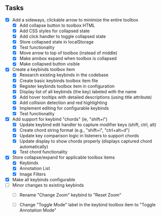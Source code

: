 ## Tasks
- [x] Add a sideways, clickable arrow to minimize the entire toolbox
  - [x] Add collapse button to toolbox HTML
  - [x] Add CSS styles for collapsed state
  - [x] Add click handler to toggle collapsed state
  - [x] Store collapsed state in localStorage
  - [x] Test functionality
  - [x] Move arrow to top of toolbox (instead of middle)
  - [x] Make annbox expand when toolbox is collapsed
  - [x] Make collapsed button visible
- [x] Create a keybinds toolbox item
  - [x] Research existing keybinds in the codebase
  - [x] Create basic keybinds toolbox item file
  - [x] Register keybinds toolbox item in configuration
  - [x] Display list of all keybinds (the key) labeled with the name
  - [x] Add hover tooltips with detailed descriptions (using title attribute)
  - [x] Add collision detection and red highlighting
  - [x] Implement editing for configurable keybinds
  - [x] Test functionality
- [x] Add support for keybind "chords" (ie, "shift+i")
  - [x] Update keybind edit handler to capture modifier keys (shift, ctrl, alt)
  - [x] Create chord string format (e.g., "shift+i", "ctrl+alt+d")
  - [x] Update key comparison logic in listeners to support chords
  - [x] Update display to show chords properly (displays captured chord automatically)
  - [x] Test chord functionality
- [x] Store collapse/expand for applicable toolbox items
  - [x] Keybinds
  - [x] Annotation List
  - [x] Image Filters
- [x] Make all keybinds configurable
- [ ] Minor changes to existing keybinds
  - [ ] Rename "Change Zoom" keybind to "Reset Zoom"
  - [ ] Change "Toggle Mode" label in the keybind toolbox item to "Toggle Annotation Mode"


